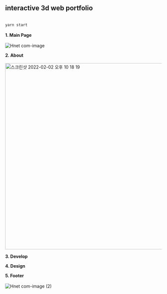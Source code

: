 ## interactive 3d web portfolio 
<br /> ```yarn start```
<br /><br />
<strong>1. Main Page<br /><br /></strong>
![Hnet com-image](https://user-images.githubusercontent.com/98101323/152154882-36f2cc9c-173a-42e5-a4dd-8a2fefe79e3f.gif)

<strong>2. About </strong><br /><br />
<img width="600" alt="스크린샷 2022-02-02 오후 10 18 19" src="https://user-images.githubusercontent.com/98101323/152161418-874b8b25-8c3a-4b17-bcc1-a85dd088c727.png">

<strong>3. Develop</strong>

<strong>4. Design</strong>

<strong>5. Footer<br/><br/></strong>
![Hnet com-image (2)](https://user-images.githubusercontent.com/98101323/152157106-b8301d22-5509-4f4e-b0d5-97755a07cbc1.gif)
